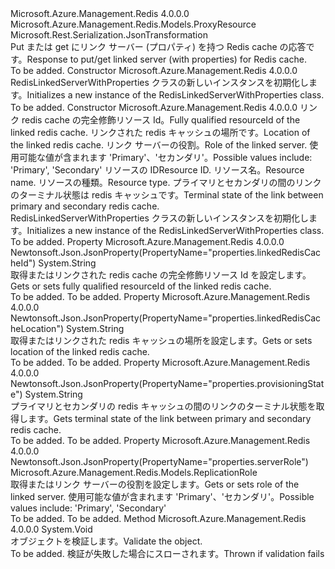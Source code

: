<Type Name="RedisLinkedServerWithProperties" FullName="Microsoft.Azure.Management.Redis.Models.RedisLinkedServerWithProperties">
  <TypeSignature Language="C#" Value="public class RedisLinkedServerWithProperties : Microsoft.Azure.Management.Redis.Models.ProxyResource" />
  <TypeSignature Language="ILAsm" Value=".class public auto ansi beforefieldinit RedisLinkedServerWithProperties extends Microsoft.Azure.Management.Redis.Models.ProxyResource" />
  <TypeSignature Language="DocId" Value="T:Microsoft.Azure.Management.Redis.Models.RedisLinkedServerWithProperties" />
  <TypeSignature Language="VB.NET" Value="Public Class RedisLinkedServerWithProperties&#xA;Inherits ProxyResource" />
  <TypeSignature Language="F#" Value="type RedisLinkedServerWithProperties = class&#xA;    inherit ProxyResource" />
  <AssemblyInfo>
    <AssemblyName>Microsoft.Azure.Management.Redis</AssemblyName>
    <AssemblyVersion>4.0.0.0</AssemblyVersion>
  </AssemblyInfo>
  <Base>
    <BaseTypeName>Microsoft.Azure.Management.Redis.Models.ProxyResource</BaseTypeName>
  </Base>
  <Interfaces />
  <Attributes>
    <Attribute>
      <AttributeName>Microsoft.Rest.Serialization.JsonTransformation</AttributeName>
    </Attribute>
  </Attributes>
  <Docs>
    <summary>
            <span data-ttu-id="da979-101">Put または get にリンク サーバー (プロパティ) を持つ Redis cache の応答です。</span><span class="sxs-lookup"><span data-stu-id="da979-101">Response to put/get linked server (with properties) for Redis cache.</span></span>
            </summary>
    <remarks>To be added.</remarks>
  </Docs>
  <Members>
    <Member MemberName=".ctor">
      <MemberSignature Language="C#" Value="public RedisLinkedServerWithProperties ();" />
      <MemberSignature Language="ILAsm" Value=".method public hidebysig specialname rtspecialname instance void .ctor() cil managed" />
      <MemberSignature Language="DocId" Value="M:Microsoft.Azure.Management.Redis.Models.RedisLinkedServerWithProperties.#ctor" />
      <MemberSignature Language="VB.NET" Value="Public Sub New ()" />
      <MemberType>Constructor</MemberType>
      <AssemblyInfo>
        <AssemblyName>Microsoft.Azure.Management.Redis</AssemblyName>
        <AssemblyVersion>4.0.0.0</AssemblyVersion>
      </AssemblyInfo>
      <Parameters />
      <Docs>
        <summary>
            <span data-ttu-id="da979-102">RedisLinkedServerWithProperties クラスの新しいインスタンスを初期化します。</span><span class="sxs-lookup"><span data-stu-id="da979-102">Initializes a new instance of the RedisLinkedServerWithProperties class.</span></span>
            </summary>
        <remarks>To be added.</remarks>
      </Docs>
    </Member>
    <Member MemberName=".ctor">
      <MemberSignature Language="C#" Value="public RedisLinkedServerWithProperties (string linkedRedisCacheId, string linkedRedisCacheLocation, Microsoft.Azure.Management.Redis.Models.ReplicationRole serverRole, string id = null, string name = null, string type = null, string provisioningState = null);" />
      <MemberSignature Language="ILAsm" Value=".method public hidebysig specialname rtspecialname instance void .ctor(string linkedRedisCacheId, string linkedRedisCacheLocation, valuetype Microsoft.Azure.Management.Redis.Models.ReplicationRole serverRole, string id, string name, string type, string provisioningState) cil managed" />
      <MemberSignature Language="DocId" Value="M:Microsoft.Azure.Management.Redis.Models.RedisLinkedServerWithProperties.#ctor(System.String,System.String,Microsoft.Azure.Management.Redis.Models.ReplicationRole,System.String,System.String,System.String,System.String)" />
      <MemberSignature Language="VB.NET" Value="Public Sub New (linkedRedisCacheId As String, linkedRedisCacheLocation As String, serverRole As ReplicationRole, Optional id As String = null, Optional name As String = null, Optional type As String = null, Optional provisioningState As String = null)" />
      <MemberSignature Language="F#" Value="new Microsoft.Azure.Management.Redis.Models.RedisLinkedServerWithProperties : string * string * Microsoft.Azure.Management.Redis.Models.ReplicationRole * string * string * string * string -&gt; Microsoft.Azure.Management.Redis.Models.RedisLinkedServerWithProperties" Usage="new Microsoft.Azure.Management.Redis.Models.RedisLinkedServerWithProperties (linkedRedisCacheId, linkedRedisCacheLocation, serverRole, id, name, type, provisioningState)" />
      <MemberType>Constructor</MemberType>
      <AssemblyInfo>
        <AssemblyName>Microsoft.Azure.Management.Redis</AssemblyName>
        <AssemblyVersion>4.0.0.0</AssemblyVersion>
      </AssemblyInfo>
      <Parameters>
        <Parameter Name="linkedRedisCacheId" Type="System.String" />
        <Parameter Name="linkedRedisCacheLocation" Type="System.String" />
        <Parameter Name="serverRole" Type="Microsoft.Azure.Management.Redis.Models.ReplicationRole" />
        <Parameter Name="id" Type="System.String" />
        <Parameter Name="name" Type="System.String" />
        <Parameter Name="type" Type="System.String" />
        <Parameter Name="provisioningState" Type="System.String" />
      </Parameters>
      <Docs>
        <param name="linkedRedisCacheId"><span data-ttu-id="da979-103">リンク redis cache の完全修飾リソース Id。</span><span class="sxs-lookup"><span data-stu-id="da979-103">Fully qualified resourceId of the linked redis cache.</span></span></param>
        <param name="linkedRedisCacheLocation"><span data-ttu-id="da979-104">リンクされた redis キャッシュの場所です。</span><span class="sxs-lookup"><span data-stu-id="da979-104">Location of the linked redis cache.</span></span></param>
        <param name="serverRole"><span data-ttu-id="da979-105">リンク サーバーの役割。</span><span class="sxs-lookup"><span data-stu-id="da979-105">Role of the linked server.</span></span> <span data-ttu-id="da979-106">使用可能な値が含まれます 'Primary'、'セカンダリ'。</span><span class="sxs-lookup"><span data-stu-id="da979-106">Possible values include: 'Primary', 'Secondary'</span></span></param>
        <param name="id"><span data-ttu-id="da979-107">リソースの ID</span><span class="sxs-lookup"><span data-stu-id="da979-107">Resource ID.</span></span></param>
        <param name="name"><span data-ttu-id="da979-108">リソース名。</span><span class="sxs-lookup"><span data-stu-id="da979-108">Resource name.</span></span></param>
        <param name="type"><span data-ttu-id="da979-109">リソースの種類。</span><span class="sxs-lookup"><span data-stu-id="da979-109">Resource type.</span></span></param>
        <param name="provisioningState"><span data-ttu-id="da979-110">プライマリとセカンダリの間のリンクのターミナル状態は redis キャッシュです。</span><span class="sxs-lookup"><span data-stu-id="da979-110">Terminal state of the link between primary and secondary redis cache.</span></span></param>
        <summary>
            <span data-ttu-id="da979-111">RedisLinkedServerWithProperties クラスの新しいインスタンスを初期化します。</span><span class="sxs-lookup"><span data-stu-id="da979-111">Initializes a new instance of the RedisLinkedServerWithProperties class.</span></span>
            </summary>
        <remarks>To be added.</remarks>
      </Docs>
    </Member>
    <Member MemberName="LinkedRedisCacheId">
      <MemberSignature Language="C#" Value="public string LinkedRedisCacheId { get; set; }" />
      <MemberSignature Language="ILAsm" Value=".property instance string LinkedRedisCacheId" />
      <MemberSignature Language="DocId" Value="P:Microsoft.Azure.Management.Redis.Models.RedisLinkedServerWithProperties.LinkedRedisCacheId" />
      <MemberSignature Language="VB.NET" Value="Public Property LinkedRedisCacheId As String" />
      <MemberSignature Language="F#" Value="member this.LinkedRedisCacheId : string with get, set" Usage="Microsoft.Azure.Management.Redis.Models.RedisLinkedServerWithProperties.LinkedRedisCacheId" />
      <MemberType>Property</MemberType>
      <AssemblyInfo>
        <AssemblyName>Microsoft.Azure.Management.Redis</AssemblyName>
        <AssemblyVersion>4.0.0.0</AssemblyVersion>
      </AssemblyInfo>
      <Attributes>
        <Attribute>
          <AttributeName>Newtonsoft.Json.JsonProperty(PropertyName="properties.linkedRedisCacheId")</AttributeName>
        </Attribute>
      </Attributes>
      <ReturnValue>
        <ReturnType>System.String</ReturnType>
      </ReturnValue>
      <Docs>
        <summary>
            <span data-ttu-id="da979-112">取得またはリンクされた redis cache の完全修飾リソース Id を設定します。</span><span class="sxs-lookup"><span data-stu-id="da979-112">Gets or sets fully qualified resourceId of the linked redis cache.</span></span>
            </summary>
        <value>To be added.</value>
        <remarks>To be added.</remarks>
      </Docs>
    </Member>
    <Member MemberName="LinkedRedisCacheLocation">
      <MemberSignature Language="C#" Value="public string LinkedRedisCacheLocation { get; set; }" />
      <MemberSignature Language="ILAsm" Value=".property instance string LinkedRedisCacheLocation" />
      <MemberSignature Language="DocId" Value="P:Microsoft.Azure.Management.Redis.Models.RedisLinkedServerWithProperties.LinkedRedisCacheLocation" />
      <MemberSignature Language="VB.NET" Value="Public Property LinkedRedisCacheLocation As String" />
      <MemberSignature Language="F#" Value="member this.LinkedRedisCacheLocation : string with get, set" Usage="Microsoft.Azure.Management.Redis.Models.RedisLinkedServerWithProperties.LinkedRedisCacheLocation" />
      <MemberType>Property</MemberType>
      <AssemblyInfo>
        <AssemblyName>Microsoft.Azure.Management.Redis</AssemblyName>
        <AssemblyVersion>4.0.0.0</AssemblyVersion>
      </AssemblyInfo>
      <Attributes>
        <Attribute>
          <AttributeName>Newtonsoft.Json.JsonProperty(PropertyName="properties.linkedRedisCacheLocation")</AttributeName>
        </Attribute>
      </Attributes>
      <ReturnValue>
        <ReturnType>System.String</ReturnType>
      </ReturnValue>
      <Docs>
        <summary>
            <span data-ttu-id="da979-113">取得またはリンクされた redis キャッシュの場所を設定します。</span><span class="sxs-lookup"><span data-stu-id="da979-113">Gets or sets location of the linked redis cache.</span></span>
            </summary>
        <value>To be added.</value>
        <remarks>To be added.</remarks>
      </Docs>
    </Member>
    <Member MemberName="ProvisioningState">
      <MemberSignature Language="C#" Value="public string ProvisioningState { get; }" />
      <MemberSignature Language="ILAsm" Value=".property instance string ProvisioningState" />
      <MemberSignature Language="DocId" Value="P:Microsoft.Azure.Management.Redis.Models.RedisLinkedServerWithProperties.ProvisioningState" />
      <MemberSignature Language="VB.NET" Value="Public ReadOnly Property ProvisioningState As String" />
      <MemberSignature Language="F#" Value="member this.ProvisioningState : string" Usage="Microsoft.Azure.Management.Redis.Models.RedisLinkedServerWithProperties.ProvisioningState" />
      <MemberType>Property</MemberType>
      <AssemblyInfo>
        <AssemblyName>Microsoft.Azure.Management.Redis</AssemblyName>
        <AssemblyVersion>4.0.0.0</AssemblyVersion>
      </AssemblyInfo>
      <Attributes>
        <Attribute>
          <AttributeName>Newtonsoft.Json.JsonProperty(PropertyName="properties.provisioningState")</AttributeName>
        </Attribute>
      </Attributes>
      <ReturnValue>
        <ReturnType>System.String</ReturnType>
      </ReturnValue>
      <Docs>
        <summary>
            <span data-ttu-id="da979-114">プライマリとセカンダリの redis キャッシュの間のリンクのターミナル状態を取得します。</span><span class="sxs-lookup"><span data-stu-id="da979-114">Gets terminal state of the link between primary and secondary redis cache.</span></span>
            </summary>
        <value>To be added.</value>
        <remarks>To be added.</remarks>
      </Docs>
    </Member>
    <Member MemberName="ServerRole">
      <MemberSignature Language="C#" Value="public Microsoft.Azure.Management.Redis.Models.ReplicationRole ServerRole { get; set; }" />
      <MemberSignature Language="ILAsm" Value=".property instance valuetype Microsoft.Azure.Management.Redis.Models.ReplicationRole ServerRole" />
      <MemberSignature Language="DocId" Value="P:Microsoft.Azure.Management.Redis.Models.RedisLinkedServerWithProperties.ServerRole" />
      <MemberSignature Language="VB.NET" Value="Public Property ServerRole As ReplicationRole" />
      <MemberSignature Language="F#" Value="member this.ServerRole : Microsoft.Azure.Management.Redis.Models.ReplicationRole with get, set" Usage="Microsoft.Azure.Management.Redis.Models.RedisLinkedServerWithProperties.ServerRole" />
      <MemberType>Property</MemberType>
      <AssemblyInfo>
        <AssemblyName>Microsoft.Azure.Management.Redis</AssemblyName>
        <AssemblyVersion>4.0.0.0</AssemblyVersion>
      </AssemblyInfo>
      <Attributes>
        <Attribute>
          <AttributeName>Newtonsoft.Json.JsonProperty(PropertyName="properties.serverRole")</AttributeName>
        </Attribute>
      </Attributes>
      <ReturnValue>
        <ReturnType>Microsoft.Azure.Management.Redis.Models.ReplicationRole</ReturnType>
      </ReturnValue>
      <Docs>
        <summary>
            <span data-ttu-id="da979-115">取得またはリンク サーバーの役割を設定します。</span><span class="sxs-lookup"><span data-stu-id="da979-115">Gets or sets role of the linked server.</span></span> <span data-ttu-id="da979-116">使用可能な値が含まれます 'Primary'、'セカンダリ'。</span><span class="sxs-lookup"><span data-stu-id="da979-116">Possible values include: 'Primary', 'Secondary'</span></span>
            </summary>
        <value>To be added.</value>
        <remarks>To be added.</remarks>
      </Docs>
    </Member>
    <Member MemberName="Validate">
      <MemberSignature Language="C#" Value="public virtual void Validate ();" />
      <MemberSignature Language="ILAsm" Value=".method public hidebysig newslot virtual instance void Validate() cil managed" />
      <MemberSignature Language="DocId" Value="M:Microsoft.Azure.Management.Redis.Models.RedisLinkedServerWithProperties.Validate" />
      <MemberSignature Language="VB.NET" Value="Public Overridable Sub Validate ()" />
      <MemberSignature Language="F#" Value="abstract member Validate : unit -&gt; unit&#xA;override this.Validate : unit -&gt; unit" Usage="redisLinkedServerWithProperties.Validate " />
      <MemberType>Method</MemberType>
      <AssemblyInfo>
        <AssemblyName>Microsoft.Azure.Management.Redis</AssemblyName>
        <AssemblyVersion>4.0.0.0</AssemblyVersion>
      </AssemblyInfo>
      <ReturnValue>
        <ReturnType>System.Void</ReturnType>
      </ReturnValue>
      <Parameters />
      <Docs>
        <summary>
            <span data-ttu-id="da979-117">オブジェクトを検証します。</span><span class="sxs-lookup"><span data-stu-id="da979-117">Validate the object.</span></span>
            </summary>
        <remarks>To be added.</remarks>
        <exception cref="T:Microsoft.Rest.ValidationException">
            <span data-ttu-id="da979-118">検証が失敗した場合にスローされます。</span><span class="sxs-lookup"><span data-stu-id="da979-118">Thrown if validation fails</span></span>
            </exception>
      </Docs>
    </Member>
  </Members>
</Type>